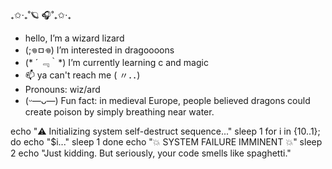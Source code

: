 ₊✩‧₊˚🪐 🎧˚₊✩‧₊
- hello, I’m a wizard lizard
- (;𖦹ㅁ𖦹) I’m interested in dragoooons
- (* ´ ﹃｀*) I’m currently learning c and magic
- 📫 ya can't reach me ( 〃．．)
- Pronouns: wiz/ard
- (ᵕ—ᴗ—) Fun fact: in medieval Europe, people believed dragons could create poison by simply breathing near water. 

<!---
HajerZam/HajerZam is a ✨ special ✨ repository because its `README.md` (this file) appears on your GitHub profile.
You can click the Preview link to take a look at your changes.
--->
echo "⚠️  Initializing system self-destruct sequence..."
sleep 1
for i in {10..1}; do
    echo "$i..."
    sleep 1
done
echo "💥 SYSTEM FAILURE IMMINENT 💥"
sleep 2
echo "Just kidding. But seriously, your code smells like spaghetti."
